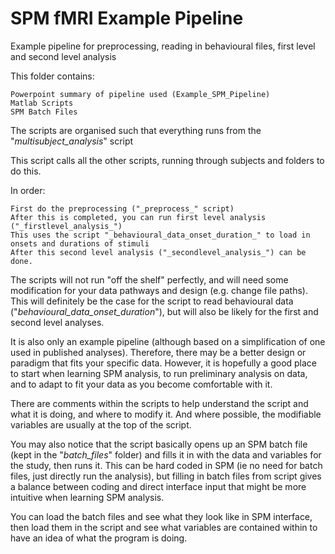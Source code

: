 # SPM fMRI Example Pipeline
Example pipeline for preprocessing, reading in behavioural files, first level and second level analysis

This folder contains:

	Powerpoint summary of pipeline used (Example_SPM_Pipeline)
	Matlab Scripts
	SPM Batch Files

The scripts are organised such that everything runs from the "_multisubject_analysis_" script

This script calls all the other scripts, running through subjects and folders to do this. 

In order:

	First do the preprocessing ("_preprocess_" script) 
	After this is completed, you can run first level analysis ("_firstlevel_analysis_")
	This uses the script "_behavioural_data_onset_duration_" to load in onsets and durations of stimuli 
	After this second level analysis ("_secondlevel_analysis_") can be done.

The scripts will not run "off the shelf" perfectly, and will need some modification for your data pathways and design (e.g. change file paths). This will definitely be the case for the script to read behavioural data ("_behavioural_data_onset_duration_"), but will also be likely for the first and second level analyses. 

It is also only an example pipeline (although based on a simplification of one used in published analyses). Therefore, there may be a better design or paradigm that fits your specific data. However, it is hopefully a good place to start when learning SPM analysis, to run preliminary analysis on data, and to adapt to fit your data as you become comfortable with it. 

There are comments within the scripts to help understand the script and what it is doing, and where to modify it. And where possible, the modifiable variables are usually at the top of the script. 

You may also notice that the script basically opens up an SPM batch file (kept in the "_batch_files_" folder) and fills it in with the data and variables for the study, then runs it. This can be hard coded in SPM (ie no need for batch files, just directly run the analysis), but filling in batch files from script gives a balance between coding and direct interface input that might be more intuitive when learning SPM analysis. 

You can load the batch files and see what they look like in SPM interface, then load them in the script and see what variables are contained within to have an idea of what the program is doing. 
 
	
